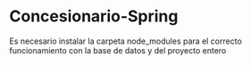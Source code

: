 # Concesionario-Spring
Es necesario instalar la carpeta node_modules para el correcto funcionamiento con la base de datos y del proyecto entero

